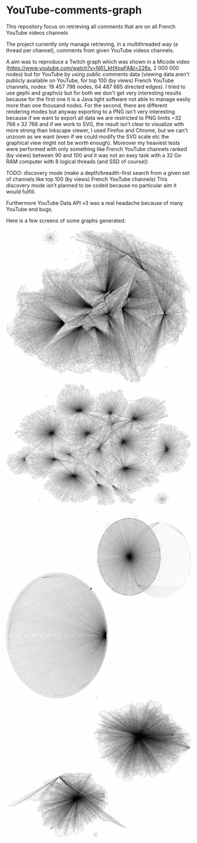 # YouTube-comments-graph
This repository focus on retrieving all comments that are on all French YouTube videos channels

The project currently only manage retrieving, in a multithreaded way (a thread per channel), comments from given YouTube videos channels.

A aim was to reproduce a Twitch graph which was shown in a Micode video (https://www.youtube.com/watch?v=N61_kHXpaFA&t=226s, 2 000 000 nodes) but for YouTube by using public comments data (viewing data aren't publicly available on YouTube, for top 100 (by views) French YouTube channels, nodes: 19 457 798 nodes, 64 487 685 directed edges). I tried to use gephi and graphviz but for both we don't get very interesting results because for the first one it is a Java light software not able to manage easily more than one thousand nodes. For the second, there are different rendering modes but anyway exporting to a PNG isn't very interesting because if we want to export all data we are restricted to PNG limits ~32 768 x 32 768 and if we work to SVG, the result isn't clear to visualize with more strong than Inkscape viewer, I used Firefox and Chrome, but we can't unzoom as we want (even if we could modify the SVG scale etc the graphical view might not be worth enough). Moreover my heaviest tests were performed with only something like French YouTube channels ranked (by views) between 90 and 100 and it was not an easy task with a 32 Go RAM computer with 8 logical threads (and SSD of course))

TODO: discovery mode (make a depth/breadth-first search from a given set of channels like top 100 (by views) French YouTube channels)
This discovery mode isn't planned to be coded because no particular aim it would fulfill.

Furthermore YouTube Data API v3 was a real headache because of many YouTube end bugs.

Here is a few screens of some graphs generated:

![alt text](https://raw.githubusercontent.com/Benjamin-Loison/YouTube-comments-graph/main/CPP/graphviz/low.jpg)
![alt text](https://raw.githubusercontent.com/Benjamin-Loison/YouTube-comments-graph/main/CPP/graphviz/lowSF.jpg)
![alt text](https://raw.githubusercontent.com/Benjamin-Loison/YouTube-comments-graph/main/CPP/graphviz/lowC.jpg)
![alt text](https://raw.githubusercontent.com/Benjamin-Loison/YouTube-comments-graph/main/CPP/graphviz/lowT.jpg)



<!--Furthermore YouTube Data API v3 was a real headache because of many bugs like:
- using Search: list we can't recover more than ~600 results (channels/videos)
- too many YouTube end bugs that aren't particularly interesting to notice to users

Many features are also not available like:
- listing all -->
